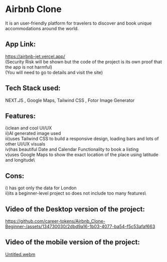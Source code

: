 
# Airbnb Clone

It is an user-friendly platform for travelers to discover and book unique accommodations around the world. 

## App Link:
https://airbnb-jet.vercel.app/ \
(Security Risk will be shown but the code of the project is its own proof that the app is not harmful)\
(You will need to go to details and visit the site)

## Tech Stack used:
NEXT.JS , Google Maps, Tailwind CSS , Fotor Image Generator
## Features:
i)clean and cool UI/UX\
ii)AI generated image used\
iii)uses Tailwind CSS to build a responsive design, loading bars and lots of other UI/UX visuals\
iv)has beautiful Date and Calendar Functionality to book a listing\
v)uses Google Maps to show the exact location of the place using latitude and longitude\

## Cons:
i) has got only the data for London\
ii)its a beginner-level project so does not include too many features\
## Video of the Desktop version of the project:
https://github.com/career-tokens/Airbnb_Clone-Beginner-/assets/134730030/2dbd9a16-1b03-4077-ba54-f5c53afaf663

## Video of the mobile version of the project:
[Untitled.webm](https://github.com/career-tokens/Airbnb_Clone-Beginner-/assets/134730030/bd398877-d4c7-4e90-ae35-624522d40ae9)



